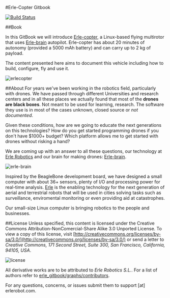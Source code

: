 
#Erle-Copter Gitbook

[![Build Status](https://www.gitbook.io/button/status/book/erlerobotics/erle-robotics-erle-copter)](https://www.gitbook.io/book/erlerobotics/erle-robotics-erle-copter/activity)

##Book

In this GitBook we will introduce [Erle-copter](http://erlerobotics.com/blog/tienda/erle-copter), a Linux-based flying multirotor that uses [Erle-brain](http://erlerobotics.com/blog/tienda/erle-brain) autopilot. Erle-copter has about 20 minutes of autonomy (provided a 5000 mAh battery) and can carry up to 2 kg of payload.

The content presented here aims to document this vehicle including how to build, configure, fly and use it.

![erlecopter](https://erlerobotics.com/blog/wp-content/uploads/2014/12/erlecopter1.0.png)


##About
For years we've been working in the robotics field, particularly with drones. We have passed through different Universities and research centers and in all these places we actually found that most of the **drones are black boxes**. Not meant to be used for learning, research. The software they use is in most of the cases unknown, closed source or *not documented*.

Given these conditions, how are we going to educate the next generations on this technologies? How do you get started programming drones if you don't have $1000+ budget? Which platform allows me to get started with drones without risking a hand?

We are coming up with an answer to all these questions, our technology at [Erle Robotics](http://erlerobotics.com) and our brain for making drones: [Erle-brain](http://erlerobotics.com/blog/tienda/erle-brain).

![erle-brain](https://erlerobotics.com/blog/wp-content/uploads/2014/10/i_erle_brain3.0_360.png)

Inspired by the BeagleBone development board, we have designed a small computer with about 36+ sensors, plenty of I/O and processing power for real-time analysis. [Erle](http://erlerobotics.com) is the enabling technology for the next generation of aerial and terrestrial robots that will be used in cities solving tasks such as surveillance, enviromental monitoring or even providing aid at catastrophes.

Our small-size Linux computer is bringing robotics to the people and businesses.


##License
Unless specified, this content is licensed under the Creative Commons Attribution-NonComercial-Share Alike 3.0 Unported License. To view a copy of this license, visit [http://creativecommons.org/licenses/by-sa/3.0/](http://creativecommons.org/licenses/by-sa/3.0/) or send a letter to *Creative Commons, 171 Second Street, Suite 300, San Francisco, California, 94105, USA*.

![license](http://i.creativecommons.org/l/by-nc-sa/4.0/88x31.png)

All derivative works are to be attributed to *Erle Robotics S.L.*. For a list of authors refer to [erle_gitbook/graphs/contributors](https://github.com/erlerobot/erle_gitbook_erlecopter/graphs/contributors).

For any questions, concerns, or issues submit them to support [at] erlerobot.com.
